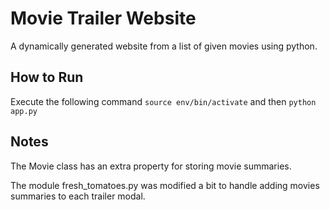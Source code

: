 # Movie Trailer Website
A dynamically generated website from a list of given movies using python.

## How to Run
Execute the following command
    ```source env/bin/activate```
and then
    ```python app.py```


## Notes

The Movie class has an extra property for storing movie summaries.

The module fresh_tomatoes.py was modified a bit to handle adding movies
summaries to each trailer modal.
